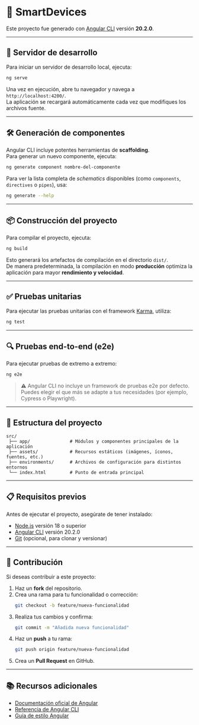 # 📱 SmartDevices

Este proyecto fue generado con [Angular CLI](https://github.com/angular/angular-cli) versión **20.2.0**.

---

## 🚀 Servidor de desarrollo

Para iniciar un servidor de desarrollo local, ejecuta:

```bash
ng serve
```

Una vez en ejecución, abre tu navegador y navega a `http://localhost:4200/`.  
La aplicación se recargará automáticamente cada vez que modifiques los archivos fuente.

---

## 🛠️ Generación de componentes

Angular CLI incluye potentes herramientas de **scaffolding**.  
Para generar un nuevo componente, ejecuta:

```bash
ng generate component nombre-del-componente
```

Para ver la lista completa de *schematics* disponibles (como `components`, `directives` o `pipes`), usa:

```bash
ng generate --help
```

---

## 📦 Construcción del proyecto

Para compilar el proyecto, ejecuta:

```bash
ng build
```

Esto generará los artefactos de compilación en el directorio `dist/`.  
De manera predeterminada, la compilación en modo **producción** optimiza la aplicación para mayor **rendimiento y velocidad**.

---

## ✅ Pruebas unitarias

Para ejecutar las pruebas unitarias con el framework [Karma](https://karma-runner.github.io), utiliza:

```bash
ng test
```

---

## 🔍 Pruebas end-to-end (e2e)

Para ejecutar pruebas de extremo a extremo:

```bash
ng e2e
```

> ⚠️ Angular CLI no incluye un framework de pruebas e2e por defecto. Puedes elegir el que más se adapte a tus necesidades (por ejemplo, Cypress o Playwright).

---

## 📂 Estructura del proyecto

```
src/
 ├── app/               # Módulos y componentes principales de la aplicación
 ├── assets/            # Recursos estáticos (imágenes, íconos, fuentes, etc.)
 ├── environments/      # Archivos de configuración para distintos entornos
 └── index.html         # Punto de entrada principal
```

---

## 📋 Requisitos previos

Antes de ejecutar el proyecto, asegúrate de tener instalado:

- [Node.js](https://nodejs.org/) versión 18 o superior  
- [Angular CLI](https://angular.dev/tools/cli) versión 20.2.0  
- [Git](https://git-scm.com/) (opcional, para clonar y versionar)

---

## 🤝 Contribución

Si deseas contribuir a este proyecto:

1. Haz un **fork** del repositorio.  
2. Crea una rama para tu funcionalidad o corrección:  
   ```bash
   git checkout -b feature/nueva-funcionalidad
   ```
3. Realiza tus cambios y confirma:  
   ```bash
   git commit -m "Añadida nueva funcionalidad"
   ```
4. Haz un **push** a tu rama:  
   ```bash
   git push origin feature/nueva-funcionalidad
   ```
5. Crea un **Pull Request** en GitHub.

---

## 📚 Recursos adicionales

- [Documentación oficial de Angular](https://angular.dev)  
- [Referencia de Angular CLI](https://angular.dev/tools/cli)  
- [Guía de estilo Angular](https://angular.dev/style-guide)  

